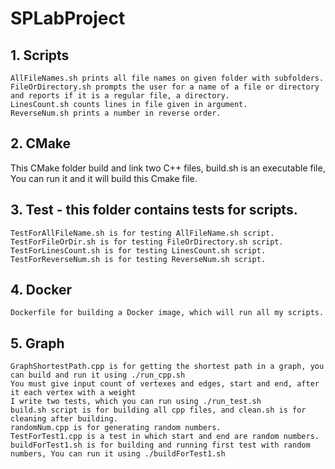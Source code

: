 # SPLabProject
## 1. Scripts
	AllFileNames.sh prints all file names on given folder with subfolders.
	FileOrDirectory.sh prompts the user for a name of a file or directory and reports if it is a regular file, a directory.
	LinesCount.sh counts lines in file given in argument.
	ReverseNum.sh prints a number in reverse order.

## 2. CMake
This CMake folder build and link two C++ files, build.sh is an executable file, You can run it and it will build this Cmake file.

## 3. Test - this folder contains tests for scripts.
	TestForAllFileName.sh is for testing AllFileName.sh script.
	TestForFileOrDir.sh is for testing FileOrDirectory.sh script.
	TestForLinesCount.sh is for testing LinesCount.sh script.
	TestForReverseNum.sh is for testing ReverseNum.sh script.

## 4. Docker
	Dockerfile for building a Docker image, which will run all my scripts.

## 5. Graph
	GraphShortestPath.cpp is for getting the shortest path in a graph, you can build and run it using ./run_cpp.sh
	You must give input count of vertexes and edges, start and end, after it each vertex with a weight
	I write two tests, which you can run using ./run_test.sh
	build.sh script is for building all cpp files, and clean.sh is for cleaning after building.
	randomNum.cpp is for generating random numbers.
	TestForTest1.cpp is a test in which start and end are random numbers.
	buildForTest1.sh is for building and running first test with random numbers, You can run it using ./buildForTest1.sh
